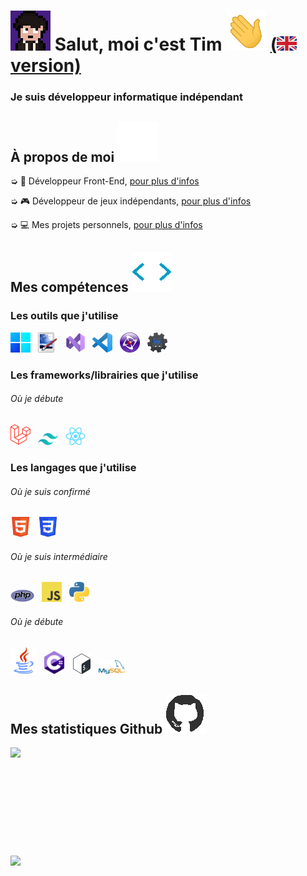 <h1 style="vertical-align: top;"> <img src="Ressources\Straky.gif"> Salut, moi c'est Tim <img src = "Ressources\Hello.gif"> <a href="README_EN.md">(<img src="Ressources\en_flag.png"> version)</a></h1>
<p align='center'>

</p>
<h3>
<div size='20px'> Je suis développeur informatique indépendant
</h3>
</div>
  
<h2> À propos de moi <img src="Ressources\Bars.gif">
</h2>

➭ 💼 Développeur Front-End, <a href="http://timreq.fr" target="_blank">pour plus d'infos</a>

➭ 🎮 Développeur de jeux indépendants, <a href="http://games.straky.fr" target="_blank">pour plus d'infos</a>

➭ 💻 Mes projets personnels, <a href="http://straky.fr" target="_blank">pour plus d'infos</a>

<h2> Mes compétences <img src = "Ressources\Dev.gif"> </h2>

<div>

<h3>Les outils que j'utilise</h3>
  
  <a href="https://www.microsoft.com/windows" target="_blank"><img src="Ressources\Windows11.png" alt="Windows" title="Windows" width=32px></a>
    &nbsp;
  <a href="https://www.getpaint.net" target="_blank"><img src="Ressources\Paint.Net.png" alt="Paint.NET" title="Paint.NET" width=32px></a>
    &nbsp;
  <a href="https://visualstudio.microsoft.com" target="_blank"><img src="Ressources\VisualStudio2022.png" alt="Visual Studio" title="Visual Studio" width=32px></a>
    &nbsp;
  <a href="https://code.visualstudio.com" target="_blank"><img src="Ressources\VisualStudioCode.png" alt="Visual Studio Code" title="Visual Studio Code" width=32px></a>
    &nbsp;
  <a href="https://www.clickteam.com/clickteam-fusion-2-5" target="_blank"><img src="Ressources\Clickteam.png" alt="Clickteam Fusion" title="Clickteam Fusion" width=32px></a>
    &nbsp;
  <a href="https://dbotmaker.io" target="_blank"><img src="Ressources\DiscordBotMaker.png" alt="Discord Bot Maker" title="Discord Bot Maker" width=32px></a>
  
<h3>Les frameworks/librairies que j'utilise</h3>
<h6>Où je débute</h6>

  <a href="https://laravel.com" target="_blank"><img src="Ressources\Laravel.png" alt="Laravel" title="Laravel" width=32px></a>
    &nbsp;
  <a href="https://tailwindcss.com" target="_blank"><img src="Ressources\Tailwind.png" alt="Tailwind" title="Tailwind" width=32px></a>
    &nbsp;
  <a href="https://fr.react.dev" target="_blank"><img src="Ressources\React.png" alt="React" title="React" width=32px></a>
  
<h3>Les langages que j'utilise</h3>
<h6>Où je suis confirmé</h6>
  
  <a href="https://html.spec.whatwg.org" target="_blank"><img src="Ressources\HTML.png" alt="HTML" title="HTML" width=32px></a>
   &nbsp;
  <a href="https://www.w3.org/TR/CSS/#css" target="_blank"><img src="Ressources\CSS.png" alt="CSS" title="CSS" width=32px></a>
 
<h6>Où je suis intermédiaire</h6>  
  
  <a href="https://www.php.net" target="_blank"><img src="Ressources\PHP.png" alt="PHP" title="PHP" width=38px></a>
    &nbsp;
  <a href="https://www.javascript.com" target="_blank"><img src="Ressources\JavaScript.png" alt="JavaScript" title="JavaScript" width=32px></a>
    &nbsp;
  <a href="https://www.python.org" target="_blank"><img src="Ressources\Python.png" alt="Python" title="Python" width=32px></a>
  
<h6>Où je débute</h6>
 
  <a href="https://www.java.com/fr" target="_blank"><img src="Ressources\Java.png" alt="Java" title="Java" width=42px></a>
    &nbsp;
  <a href="https://docs.microsoft.com/fr-fr/dotnet/csharp" target="_blank"><img src="Ressources\Csharp.png" alt="C#" title="C#" width=32px></a>
    &nbsp;
  <a href="https://www.gnu.org/software/bash" target="_blank"><img src="Ressources\Bash.png" alt="Bash" title="Bash" width=32px></a>
    &nbsp;
  <a href="https://www.mysql.com/fr" target="_blank"><img src="Ressources\MySQL.png" alt="SQL" title="SQL" width=42px></a>

</div>

<h2>Mes statistiques Github <img src='Ressources\Github_logo.gif'> </h2>

<a href="https://github.com/Str4ky/github-readme-stats">
<img align="left" src="https://github-readme-stats.vercel.app/api?username=Str4ky&count_private=true&show_icons=true&theme=tokyonight" />
</a><br><br><br><br><br><br><br><br><br><br>
<a href="https://github.com/Str4ky/convoychat">
<img align="center" src="https://github-readme-stats.vercel.app/api/top-langs/?username=Str4ky&theme=tokyonight" />
</a>
